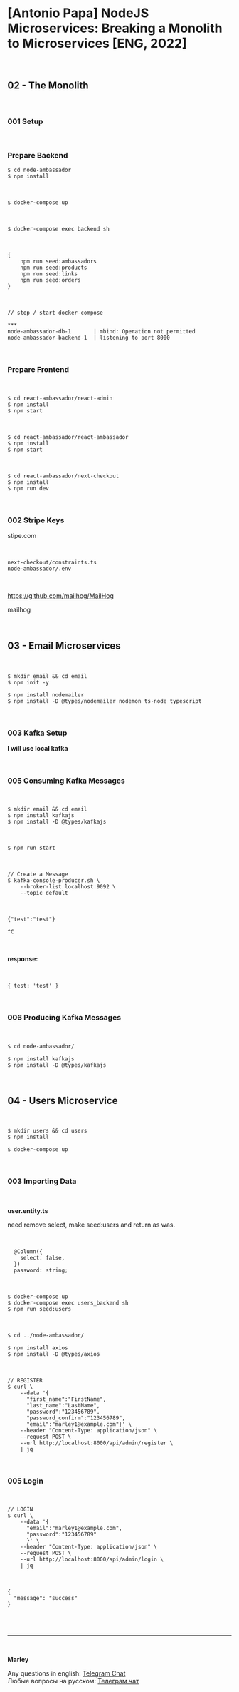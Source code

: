 # [Antonio Papa] NodeJS Microservices: Breaking a Monolith to Microservices [ENG, 2022]

<br/>

## 02 - The Monolith

<br/>

### 001 Setup

<br/>

### Prepare Backend

```
$ cd node-ambassador
$ npm install
```

<br/>

```
$ docker-compose up
```

<br/>

```
$ docker-compose exec backend sh
```

<br/>

```
{
    npm run seed:ambassadors
    npm run seed:products
    npm run seed:links
    npm run seed:orders
}
```

<br/>

```
// stop / start docker-compose

***
node-ambassador-db-1       | mbind: Operation not permitted
node-ambassador-backend-1  | listening to port 8000
```

<br/>

### Prepare Frontend

<br/>

```
$ cd react-ambassador/react-admin
$ npm install
$ npm start
```

<br/>

```
$ cd react-ambassador/react-ambassador
$ npm install
$ npm start
```

<br/>

```
$ cd react-ambassador/next-checkout
$ npm install
$ npm run dev
```

<br/>

### 002 Stripe Keys

stipe.com

<br/>

```
next-checkout/constraints.ts
node-ambassador/.env
```

<br/>

https://github.com/mailhog/MailHog

mailhog

<br/>

## 03 - Email Microservices

<br/>

```
$ mkdir email && cd email
$ npm init -y

$ npm install nodemailer
$ npm install -D @types/nodemailer nodemon ts-node typescript
```

<br/>

### 003 Kafka Setup

**I will use local kafka**

<br/>

### 005 Consuming Kafka Messages

<br/>

```
$ mkdir email && cd email
$ npm install kafkajs
$ npm install -D @types/kafkajs
```

<br/>

```
$ npm run start
```

<br/>

```
// Create a Message
$ kafka-console-producer.sh \
    --broker-list localhost:9092 \
    --topic default
```

<br/>

```
{"test":"test"}

^C
```

<br/>

**response:**

<br/>

```
{ test: 'test' }
```

<br/>

### 006 Producing Kafka Messages

<br/>

```
$ cd node-ambassador/

$ npm install kafkajs
$ npm install -D @types/kafkajs
```

<br/>

## 04 - Users Microservice

<br/>

```
$ mkdir users && cd users
$ npm install

$ docker-compose up
```

<br/>

### 003 Importing Data

<br/>

**user.entity.ts**

need remove select, make seed:users and return as was.

<br/>

```
  @Column({
    select: false,
  })
  password: string;
```

<br/>

```
$ docker-compose up
$ docker-compose exec users_backend sh
$ npm run seed:users
```

<br/>

```
$ cd ../node-ambassador/

$ npm install axios
$ npm install -D @types/axios
```

<br/>

```
// REGISTER
$ curl \
    --data '{
      "first_name":"FirstName",
      "last_name":"LastName",
      "password":"123456789",
      "password_confirm":"123456789",
      "email":"marley1@example.com"}' \
    --header "Content-Type: application/json" \
    --request POST \
    --url http://localhost:8000/api/admin/register \
    | jq
```

<br/>

### 005 Login

<br/>

```
// LOGIN
$ curl \
    --data '{
      "email":"marley1@example.com",
      "password":"123456789"
      }' \
    --header "Content-Type: application/json" \
    --request POST \
    --url http://localhost:8000/api/admin/login \
    | jq
```

<br/>

```
{
  "message": "success"
}

```

<br/><br/>

---

<br/>

**Marley**

Any questions in english: <a href="https://jsdev.org/chat/">Telegram Chat</a>  
Любые вопросы на русском: <a href="https://jsdev.ru/chat/">Телеграм чат</a>
